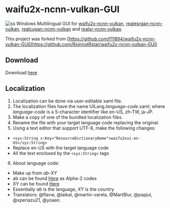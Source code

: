 # waifu2x-ncnn-vulkan-GUI
![ss](https://user-images.githubusercontent.com/16046279/184076563-8d04619b-cd05-42e3-ac5b-cac03b43ce62.png)
Windows Multilingual GUI for [waifu2x-ncnn-vulkan](https://github.com/nihui/waifu2x-ncnn-vulkan), [realesrgan-ncnn-vulkan](https://github.com/xinntao/Real-ESRGAN-ncnn-vulkan), [realcugan-ncnn-vulkan](https://github.com/nihui/realcugan-ncnn-vulkan) and [realsr-ncnn-vulkan](https://github.com/nihui/realsr-ncnn-vulkan).  

This project was forked from [https://github.com/f11894/waifu2x-ncnn-vulkan-GUI](https://github.com/RxinnotRstar/waifu2x-ncnn-vulkan-GUI)

## Download
Download [here](https://github.com/flavw/waifu2x-ncnn-vulkan-GUI/releases/download/2.1.1.3/waifu2x-ncnn-vulkan-GUI_2.1.1.3.zip)

## Localization
1. Localization can be done via user-editable xaml file.
2. The localization files have the name UILang._language-code_.xaml; where _language-code_ is a 5-character identifier like en-US, zh-TW, ja-JP.
3. Make a copy of one of the bundled localization files.
4. Rename the file with your target language code replacing the original.
5. Using a text editor that support UTF-8, make the following changes:
  * ```<sys:String x:Key="ResourceDictionaryName">waifu2xui-en-US</sys:String>```
  * Replace en-US with the target language code
  * All the text enclosed by the ```<sys:String>``` tags
6. About language code:
  * Make up from _ab_-_XY_
  * ab can be found [Here](http://www.loc.gov/standards/iso639-2/php/langcodes-search.php) as Alpha-2 codes
  * XY can be found [Here](https://www.iso.org/obp/ui/#search)
  * Essentially _ab_ is the language, _XY_ is the country
  * Translators: @flavw, @laikal, @martin-varela, @MartBlur, @papjul, @xperiazu21, @yoaan.
